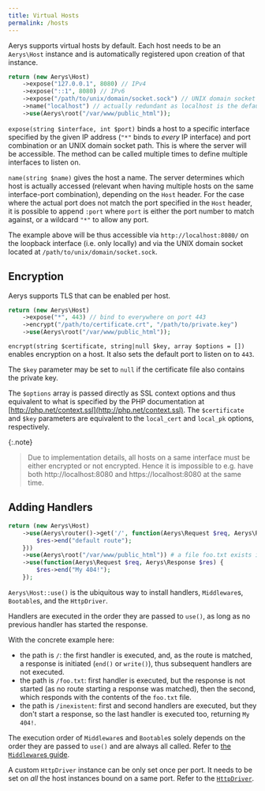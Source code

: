 ```yaml
---
title: Virtual Hosts
permalink: /hosts
---
```

Aerys supports virtual hosts by default. Each host needs to be an `Aerys\Host` instance and is automatically registered upon creation of that instance.

```php
return (new Aerys\Host)
    ->expose("127.0.0.1", 8080) // IPv4
    ->expose("::1", 8080) // IPv6
    ->expose("/path/to/unix/domain/socket.sock") // UNIX domain socket
    ->name("localhost") // actually redundant as localhost is the default
    ->use(Aerys\root("/var/www/public_html"));
```

`expose(string $interface, int $port)` binds a host to a specific interface specified by the given IP address (`"*"` binds to _every_ IP interface) and port combination or an UNIX domain socket path. This is where the server will be accessible. The method can be called multiple times to define multiple interfaces to listen on.

`name(string $name)` gives the host a name. The server determines which host is actually accessed (relevant when having multiple hosts on the same interface-port combination), depending on the `Host` header. For the case where the actual port does not match the port specified in the `Host` header, it is possible to append `:port` where `port` is either the port number to match against, or a wildcard `"*"` to allow any port.

The example above will be thus accessible via `http://localhost:8080/` on the loopback interface (i.e. only locally) and via the UNIX domain socket located at `/path/to/unix/domain/socket.sock`.

## Encryption

Aerys supports TLS that can be enabled per host.

```php
return (new Aerys\Host)
    ->expose("*", 443) // bind to everywhere on port 443
    ->encrypt("/path/to/certificate.crt", "/path/to/private.key")
    ->use(Aerys\root("/var/www/public_html"));
```

`encrypt(string $certificate, string|null $key, array $options = [])` enables encryption on a host. It also sets the default port to listen on to `443`.

The `$key` parameter may be set to `null` if the certificate file also contains the private key.

The `$options` array is passed directly as SSL context options and thus equivalent to what is specified by the PHP documentation at [http://php.net/context.ssl](http://php.net/context.ssl). The `$certificate` and `$key` parameters are equivalent to the `local_cert` and `local_pk` options, respectively.

{:.note}
> Due to implementation details, all hosts on a same interface must be either encrypted or not encrypted. Hence it is impossible to e.g. have both http://localhost:8080 and https://localhost:8080 at the same time.

## Adding Handlers

```php
return (new Aerys\Host)
    ->use(Aerys\router()->get('/', function(Aerys\Request $req, Aerys\Response $res) {
        $res->end("default route");
    }))
    ->use(Aerys\root("/var/www/public_html")) # a file foo.txt exists in that folder
    ->use(function(Aerys\Request $req, Aerys\Response $res) {
        $res->end("My 404!");
    });
```

`Aerys\Host::use()` is the ubiquitous way to install handlers, `Middleware`s, `Bootable`s, and the `HttpDriver`.

Handlers are executed in the order they are passed to `use()`, as long as no previous handler has started the response.

With the concrete example here:

- the path is `/`: the first handler is executed, and, as the route is matched, a response is initiated (`end()` or `write()`), thus subsequent handlers are not executed.
- the path is `/foo.txt`: first handler is executed, but the response is not started (as no route starting a response was matched), then the second, which responds with the contents of the `foo.txt` file.
- the path is `/inexistent`: first and second handlers are executed, but they don't start a response, so the last handler is executed too, returning `My 404!`.

The execution order of `Middleware`s and `Bootable`s solely depends on the order they are passed to `use()` and are always all called. Refer to [the `Middleware`s guide](..md).

A custom `HttpDriver` instance can be only set once per port. It needs to be set on _all_ the host instances bound on a same port. Refer to the [`HttpDriver`](../classes/httpdriver.md).
